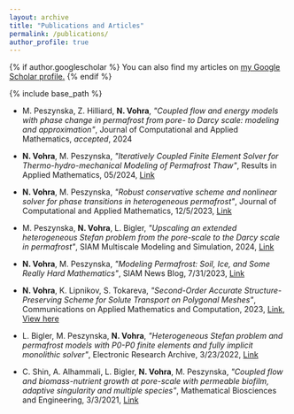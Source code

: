 ```yaml
---
layout: archive
title: "Publications and Articles"
permalink: /publications/
author_profile: true
---
```


{% if author.googlescholar %}
  You can also find my articles on <u><a href="{{author.googlescholar}}">my Google Scholar profile</a>.</u>
{% endif %}

{% include base_path %}

* M. Peszynska, Z. Hilliard, **N. Vohra**,  *"Coupled flow and energy models with phase change in permafrost from pore- to Darcy scale: modeling and approximation"*, Journal of Computational and Applied Mathematics, *accepted*, 2024

* **N. Vohra**, M. Peszynska, *"Iteratively Coupled Finite Element Solver for Thermo-hydro-mechanical Modeling of Permafrost Thaw"*, Results in Applied Mathematics, 05/2024, [Link](https://www.sciencedirect.com/science/article/pii/S2590037424000098)

* **N. Vohra**, M. Peszynska, *"Robust conservative scheme and nonlinear solver for phase transitions in heterogeneous permafrost"*, Journal of Computational and Applied Mathematics, 12/5/2023, [Link](https://www.sciencedirect.com/science/article/pii/S0377042723006623)

* M. Peszynska, **N. Vohra**, L. Bigler, *"Upscaling an extended heterogeneous Stefan problem from the pore-scale to the Darcy scale in permafrost"*, SIAM Multiscale Modeling and Simulation, 2024, [Link](https://epubs.siam.org/eprint/VYHE2UAEYZUHDY8TY5BV/full)

* **N. Vohra**, M. Peszynska, *"Modeling Permafrost: Soil, Ice, and Some Really Hard Mathematics"*, SIAM News Blog, 7/31/2023, [Link](https://sinews.siam.org/Details-Page/modeling-permafrost-soil-ice-and-some-really-hard-mathematics)

* **N. Vohra**, K. Lipnikov, S. Tokareva, *"Second-Order Accurate Structure-Preserving Scheme for Solute Transport on Polygonal Meshes"*, Communications on Applied Mathematics and Computation, 2023, [Link](https://link.springer.com/article/10.1007/s42967-023-00289-3), [View here](https://rdcu.be/djdsO)

* L. Bigler, M. Peszynska, **N. Vohra**, *"Heterogeneous Stefan problem and permafrost models with P0-P0 finite elements and fully implicit monolithic solver"*, Electronic Research Archive, 3/23/2022, [Link](http://www.aimspress.com/article/doi/10.3934/era.2022078)

* C. Shin, A. Alhammali, L. Bigler, **N. Vohra**, M. Peszynska, *"Coupled flow and biomass-nutrient growth at pore-scale with permeable biofilm, adaptive singularity and multiple species"*, Mathematical Biosciences and Engineering, 3/3/2021, [Link](http://www.aimspress.com/article/doi/10.3934/mbe.2021108)



<!--{% for post in site.publications reversed %}-->
<!--  {% include archive-single.html %}-->
<!--{% endfor %}-->

